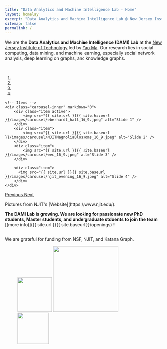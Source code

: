 ```yaml
---
title: "Data Analytics and Machine Intelligence Lab - Home"
layout: homelay
excerpt: "Data Analytics and Machine Intelligence Lab @ New Jersey Institute of Technology."
sitemap: false
permalink: /
---
```


We are the **Data Analytics and Machine Intelligence (DAMI) Lab** at the [New Jersey Institute of Technology](https://www.njit.edu/) led by [Yao Ma](https://web.njit.edu/~ym329/). Our research lies in social computing, data mining, and machine learning, especially social network analysis, deep learning on graphs, and knowledge graphs. 

<br>

<link rel = "stylesheet" href="/dami-lab/main.css">

<div markdown="0" id="carousel" class="carousel slide" data-ride="carousel" data-interval="4000" data-pause="hover" >
    <!-- Menu -->
    <ol class="carousel-indicators">
        <li data-target="#carousel" data-slide-to="0" class="active"></li>
        <li data-target="#carousel" data-slide-to="1"></li>
        <li data-target="#carousel" data-slide-to="2"></li>
        <li data-target="#carousel" data-slide-to="3"></li>
        <!-- <li data-target="#carousel" data-slide-to="4"></li> -->
        <!-- <li data-target="#carousel" data-slide-to="5"></li>
        <li data-target="#carousel" data-slide-to="6"></li> -->
    </ol>

    <!-- Items -->
    <div class="carousel-inner" markdown="0">
        <div class="item active">
            <img src="{{ site.url }}{{ site.baseurl }}/images/carousel/eberhardt_hall_16_9.jpeg" alt="Slide 1" />
        </div>
        <div class="item">
            <img src="{{ site.url }}{{ site.baseurl }}/images/carousel/NJITMagnoliaBlossoms_16_9.jpeg" alt="Slide 2" />
        </div>
        <div class="item">
            <img src="{{ site.url }}{{ site.baseurl }}/images/carousel/wec_16_9.jpeg" alt="Slide 3" />
        </div>

        <div class="item">
          <img src="{{ site.url }}{{ site.baseurl }}/images/carousel/njit_evening_16_9.jpeg" alt="Slide 4" />
        </div>
    </div>
  <a class="left carousel-control" href="#carousel" role="button" data-slide="prev">
    <span class="glyphicon glyphicon-chevron-left" aria-hidden="true"></span>
    <span class="sr-only">Previous</span>
  </a>
  <a class="right carousel-control" href="#carousel" role="button" data-slide="next">
    <span class="glyphicon glyphicon-chevron-right" aria-hidden="true"></span>
    <span class="sr-only">Next</span>
  </a>
</div>

<div class="center">
  <p> Pictures from NJIT's [Website](https://www.njit.edu/).</p>
</div>


 
 **The DAMI Lab is growing. We are looking for passionate new PhD students, Master students, and undergraduate stduents to join the team** [(more info)]({{ site.url }}{{ site.baseurl }}/openings) **!**




<br>
We are grateful for funding from NSF, NJIT, and Katana Graph. 
<br>
<div class="center">
<figure class="fourth">
  <img src="{{ site.url }}{{ site.baseurl }}/images/logopic/NSF_Logo.jpeg" style="width: 110px">
  <img src="{{ site.url }}{{ site.baseurl }}/images/logopic/njit_logo.png" style="width: 210px">
  <img src="{{ site.url }}{{ site.baseurl }}/images/logopic/katana_logo.png" style="width: 100px">
</figure>
</div>
